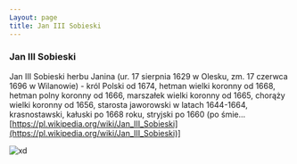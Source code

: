 ```yaml
---
Layout: page
title: Jan III Sobieski
---
```

### Jan III Sobieski
Jan III Sobieski herbu Janina (ur. 17 sierpnia 1629 w Olesku, zm. 17 czerwca 1696 w Wilanowie) - król Polski od 1674, hetman wielki koronny od 1668, hetman polny koronny od 1666, marszałek wielki koronny od 1665, chorąży wielki koronny od 1656, starosta jaworowski w latach 1644-1664, krasnostawski, kałuski po 1668 roku, stryjski po 1660 (po śmie...
[https://pl.wikipedia.org/wiki/Jan_III_Sobieski](https://pl.wikipedia.org/wiki/Jan_III_Sobieski)]

![xd](https://www.belvedere.at/sites/default/files/jart-images/_495246658151.jpg)